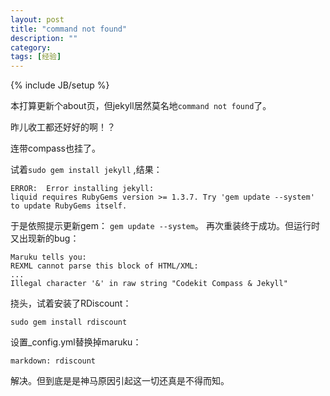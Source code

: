```yaml
---
layout: post
title: "command not found"
description: ""
category: 
tags: [经验]
---
```

{% include JB/setup %}

本打算更新个about页，但jekyll居然莫名地`command not found`了。

昨儿收工都还好好的啊！？

连带compass也挂了。

试着`sudo gem install jekyll` ,结果：

    ERROR:  Error installing jekyll:
    liquid requires RubyGems version >= 1.3.7. Try 'gem update --system' to update RubyGems itself.

于是依照提示更新gem： `gem update --system`。 再次重装终于成功。但运行时又出现新的bug：
             
    Maruku tells you:
    REXML cannot parse this block of HTML/XML:
    ...
    Illegal character '&' in raw string "Codekit Compass & Jekyll"    

挠头，试着安装了RDiscount：

    sudo gem install rdiscount

设置_config.yml替换掉maruku：

    markdown: rdiscount

解决。但到底是是神马原因引起这一切还真是不得而知。


